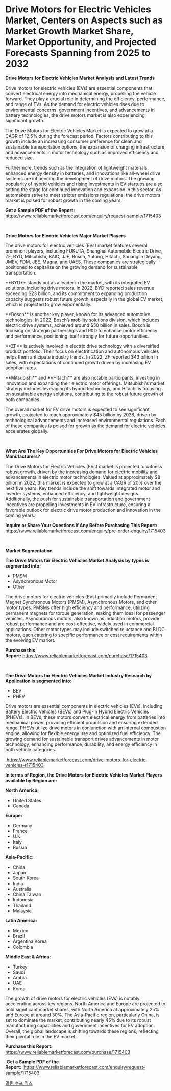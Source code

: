 <p><h1>Drive Motors for Electric Vehicles Market, Centers on Aspects such as Market Growth Market Share, Market Opportunity, and Projected Forecasts Spanning from 2025 to 2032</h1></p><p><strong>Drive Motors for Electric Vehicles Market Analysis and Latest Trends</strong></p>
<p><p>Drive motors for electric vehicles (EVs) are essential components that convert electrical energy into mechanical energy, propelling the vehicle forward. They play a crucial role in determining the efficiency, performance, and range of EVs. As the demand for electric vehicles rises due to environmental concerns, government incentives, and advancements in battery technologies, the drive motors market is also experiencing significant growth. </p><p>The Drive Motors for Electric Vehicles Market is expected to grow at a CAGR of 12.5% during the forecast period. Factors contributing to this growth include an increasing consumer preference for clean and sustainable transportation options, the expansion of charging infrastructure, and advancements in motor technology such as improved efficiency and reduced size. </p><p>Furthermore, trends such as the integration of lightweight materials, enhanced energy density in batteries, and innovations like all-wheel drive systems are influencing the development of drive motors. The growing popularity of hybrid vehicles and rising investments in EV startups are also setting the stage for continued innovation and expansion in this sector. As automakers strive to meet stricter emissions regulations, the drive motors market is poised for robust growth in the coming years.</p></p>
<p><strong>Get a Sample PDF of the Report:&nbsp;</strong> <a href="https://www.reliablemarketforecast.com/enquiry/request-sample/1715403?utm_campaign=1840&utm_medium=2&utm_source=Github&utm_content=ia&utm_term=12012025&utm_id=drive-motors-for-electric-vehicles">https://www.reliablemarketforecast.com/enquiry/request-sample/1715403</a></p>
<p>&nbsp;</p>
<p><strong>Drive Motors for Electric Vehicles Major Market Players</strong></p>
<p><p>The drive motors for electric vehicles (EVs) market features several prominent players, including FUKUTA, Shanghai Automobile Electric Drive, ZF, BYD, Mitsubishi, BAIC, JJE, Bosch, Yutong, Hitachi, Shuanglin Deyang, JMEV, FDM, JEE, Magna, and UAES. These companies are strategically positioned to capitalize on the growing demand for sustainable transportation.</p><p>**BYD** stands out as a leader in the market, with its integrated EV solutions, including drive motors. In 2022, BYD reported sales revenue exceeding $23 billion, and its commitment to expanding production capacity suggests robust future growth, especially in the global EV market, which is projected to grow exponentially.</p><p>**Bosch** is another key player, known for its advanced automotive technologies. In 2022, Bosch’s mobility solutions division, which includes electric drive systems, achieved around $50 billion in sales. Bosch is focusing on strategic partnerships and R&D to enhance motor efficiency and performance, positioning itself strongly for future opportunities.</p><p>**ZF** is actively involved in electric drive technology with a diversified product portfolio. Their focus on electrification and autonomous vehicles helps them anticipate industry trends. In 2022, ZF reported $43 billion in sales, with expectations of continued growth driven by increasing EV adoption rates.</p><p>**Mitsubishi** and **Hitachi** are also notable participants, investing in innovation and expanding their electric motor offerings. Mitsubishi's market strategy includes leveraging its hybrid technology, and Hitachi is focusing on sustainable energy solutions, contributing to the robust future growth of both companies.</p><p>The overall market for EV drive motors is expected to see significant growth, projected to reach approximately $45 billion by 2028, driven by technological advancements and increased environmental regulations. Each of these companies is poised for growth as the demand for electric vehicles accelerates globally.</p></p>
<p>&nbsp;</p>
<p><strong>What Are The Key Opportunities For Drive Motors for Electric Vehicles Manufacturers?</strong></p>
<p><p>The Drive Motors for Electric Vehicles (EVs) market is projected to witness robust growth, driven by the increasing demand for electric mobility and advancements in electric motor technologies. Valued at approximately $8 billion in 2022, this market is expected to grow at a CAGR of 20% over the next five years. Key trends include the shift towards integrated motor and inverter systems, enhanced efficiency, and lightweight designs. Additionally, the push for sustainable transportation and government incentives are propelling investments in EV infrastructure, ensuring a favorable outlook for electric drive motor production and innovation in the coming years.</p></p>
<p><strong>Inquire or Share Your Questions If Any Before Purchasing This Report:</strong> <a href="https://www.reliablemarketforecast.com/enquiry/pre-order-enquiry/1715403?utm_campaign=1840&utm_medium=2&utm_source=Github&utm_content=ia&utm_term=12012025&utm_id=drive-motors-for-electric-vehicles">https://www.reliablemarketforecast.com/enquiry/pre-order-enquiry/1715403</a></p>
<p>&nbsp;</p>
<p><strong>Market Segmentation</strong></p>
<p><strong>The Drive Motors for Electric Vehicles Market Analysis by types is segmented into:</strong></p>
<p><ul><li>PMSM</li><li>Asynchronous Motor</li><li>Other</li></ul></p>
<p><p>The drive motors for electric vehicles (EVs) primarily include Permanent Magnet Synchronous Motors (PMSM), Asynchronous Motors, and other motor types. PMSMs offer high efficiency and performance, utilizing permanent magnets for torque generation, making them ideal for passenger vehicles. Asynchronous motors, also known as induction motors, provide robust performance and are cost-effective, widely used in commercial applications. Other motor types may include switched reluctance and BLDC motors, each catering to specific performance or cost requirements within the evolving EV market.</p></p>
<p><strong>Purchase this Report:&nbsp;</strong><a href="https://www.reliablemarketforecast.com/purchase/1715403?utm_campaign=1840&utm_medium=2&utm_source=Github&utm_content=ia&utm_term=12012025&utm_id=drive-motors-for-electric-vehicles">https://www.reliablemarketforecast.com/purchase/1715403</a></p>
<p>&nbsp;</p>
<p><strong>The Drive Motors for Electric Vehicles Market Industry Research by Application is segmented into:</strong></p>
<p><ul><li>BEV</li><li>PHEV</li></ul></p>
<p><p>Drive motors are essential components in electric vehicles (EVs), including Battery Electric Vehicles (BEVs) and Plug-in Hybrid Electric Vehicles (PHEVs). In BEVs, these motors convert electrical energy from batteries into mechanical power, providing efficient propulsion and ensuring extended range. PHEVs utilize drive motors in conjunction with an internal combustion engine, allowing for flexible energy use and optimized fuel efficiency. The growing demand for sustainable transport drives advancements in motor technology, enhancing performance, durability, and energy efficiency in both vehicle categories.</p></p>
<p><a href="https://www.reliablemarketforecast.com/drive-motors-for-electric-vehicles-r1715403?utm_campaign=1840&utm_medium=2&utm_source=Github&utm_content=ia&utm_term=12012025&utm_id=drive-motors-for-electric-vehicles">&nbsp;https://www.reliablemarketforecast.com/drive-motors-for-electric-vehicles-r1715403</a></p>
<p><strong>In terms of Region, the Drive Motors for Electric Vehicles Market Players available by Region are:</strong></p>
<p>
    <p> <strong> North America: </strong>
        <ul>
            <li>United States</li>
            <li>Canada</li>
        </ul>
        </p> 
    <p> <strong> Europe: </strong>
        <ul>
            <li>Germany</li>
            <li>France</li>
            <li>U.K.</li>
            <li>Italy</li>
            <li>Russia</li>
        </ul>
        </p> 
    <p> <strong> Asia-Pacific: </strong>
        <ul>
            <li>China</li>
            <li>Japan</li>
            <li>South Korea</li>
            <li>India</li>
            <li>Australia</li>
            <li>China Taiwan</li>
            <li>Indonesia</li>
            <li>Thailand</li>
            <li>Malaysia</li>
        </ul>
        </p> 
    <p> <strong> Latin America: </strong>
        <ul>
            <li>Mexico</li>
            <li>Brazil</li>
            <li>Argentina Korea</li>
            <li>Colombia</li>
        </ul>
        </p> 
    <p> <strong> Middle East & Africa: </strong>
        <ul>
            <li>Turkey</li>
            <li>Saudi</li>
            <li>Arabia</li>
            <li>UAE</li>
            <li>Korea</li>
        </ul>
    </p>
    </p>
<p><p>The growth of drive motors for electric vehicles (EVs) is notably accelerating across key regions. North America and Europe are projected to hold significant market shares, with North America at approximately 25% and Europe at around 30%. The Asia-Pacific region, particularly China, is set to dominate the market, contributing nearly 45% due to its robust manufacturing capabilities and government incentives for EV adoption. Overall, the global landscape is shifting towards these regions, reflecting their pivotal role in the EV market.</p></p>
<p><strong>Purchase this Report: </strong><a href="https://www.reliablemarketforecast.com/purchase/1715403?utm_campaign=1840&utm_medium=2&utm_source=Github&utm_content=ia&utm_term=12012025&utm_id=drive-motors-for-electric-vehicles">https://www.reliablemarketforecast.com/purchase/1715403</a></p>
<p>&nbsp;<strong>Get a Sample PDF of the Report:&nbsp;&nbsp;</strong><a href="https://www.reliablemarketforecast.com/enquiry/request-sample/1715403?utm_campaign=1840&utm_medium=2&utm_source=Github&utm_content=ia&utm_term=12012025&utm_id=drive-motors-for-electric-vehicles">https://www.reliablemarketforecast.com/enquiry/request-sample/1715403</a></p>
<p><strong></strong></p>
<p><p><a href="https://github.com/laholand/Market-Research-Report-List-6/blob/main/445334630147.md?utm_campaign=1840&utm_medium=2&utm_source=Github&utm_content=ia&utm_term=12012025&utm_id=drive-motors-for-electric-vehicles">말린 수프 믹스</a></p></p>
